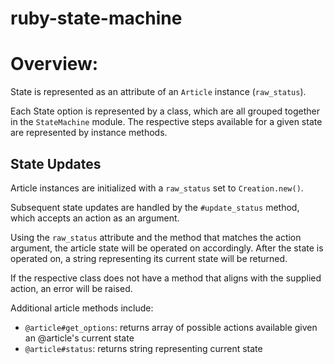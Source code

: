 # ruby-state-machine

# Overview:

State is represented as an attribute of an `Article` instance (`raw_status`).

Each State option is represented by a class, which are all grouped together in the `StateMachine` module. The respective steps available for a given state are represented by instance methods.

## State Updates

Article instances are initialized with a `raw_status` set to `Creation.new()`.

Subsequent state updates are handled by the `#update_status` method, which accepts an action as an argument.

Using the `raw_status` attribute and the method that matches the action argument, the article state will be operated on accordingly. After the state is operated on, a string representing its current state will be returned.

If the respective class does not have a method that aligns with the supplied action, an error will be raised.

Additional article methods include:
* `@article#get_options`: returns array of possible actions available given an @article's current state
* `@article#status`: returns string representing current state
